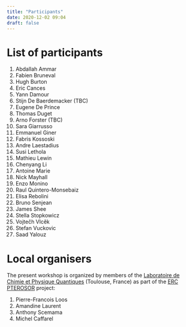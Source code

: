 ```yaml
---
title: "Participants"
date: 2020-12-02 09:04
draft: false
---
```



# List of participants

1. Abdallah Ammar <!-- aammar@irsamc.ups-tlse.fr -->
1. Fabien Bruneval <!-- fabien.bruneval@cea.fr -->
1. Hugh Burton <!-- hgaburton@gmail.com -->
1. Eric Cances <!-- cances@cermics.enpc.fr -->
1. Yann Damour <!-- ydamour@irsamc.ups-tlse.fr -->
1. Stijn De Baerdemacker (TBC) <!-- stijn.debaerdemacker@unb.ca -->
1. Eugene De Prince <!-- adeprince@fsu.edu -->
1. Thomas Duget <!-- thomas.duguet@cea.fr -->
1. Arno Forster (TBC) <!-- a.t.l.foerster@vu.nl -->
1. Sara Giarrusso <!-- sara.giarrusso@universite-paris-saclay.fr -->
1. Emmanuel Giner <!-- giner.emmanuel@gmail.com -->
1. Fabris Kossoski <!-- fkossoski@irsamc.ups-tlse.fr -->
1. Andre Laestadius <!-- andre.laestadius@kjemi.uio.no -->
1. Susi Lethola <!-- susi.lehtola@helsinki.fi -->
1. Mathieu Lewin <!-- mathieu.lewin@math.cnrs.fr -->
1. Chenyang Li <!-- chenyang.li@bnu.edu.cn -->
1. Antoine Marie <!-- amarie@irsamc.ups-tlse.fr -->
1. Nick Mayhall <!-- mathieu.lewin@math.cnrs.fr -->
1. Enzo Monino <!-- monino.enzo@gmail.com -->
1. Raul Quintero-Monsebaiz <!-- raulmon88@gmail.com -->
1. Elisa Rebolini <!-- rebolini@ill.fr -->
1. Bruno Senjean <!-- bsenjean@gmail.com -->
1. James Shee <!-- js327@rice.edu -->
1. Stella Stopkowicz <!-- stella.stopkowicz@uni-saarland.de -->
1. Vojtečh Vlcěk <!-- vlcek@chem.ucsb.edu -->
1. Stefan Vuckovic <!-- stefanvuckovic1@gmail.com -->
1. Saad Yalouz <!-- vlcek@chem.ucsb.edu -->

# Local organisers 

The present workshop is organized by members of the [Laboratoire de Chimie et Physique Quantiques](https://www.lcpq.ups-tlse.fr/?lang=en) (Toulouse, France) as part of the [ERC PTEROSOR](https://lcpq.github.io/PTEROSOR/) project:
<br>
1. Pierre-Francois Loos	<!-- loos@irsamc.ups-tlse.fr -->
1. Amandine Laurent <!-- amandine.laurent@irsamc.ups-tlse.fr -->
1. Anthony Scemama <!-- scemama@gmail.com -->
1. Michel Caffarel <!-- michel.caffarel@gmail.com -->

